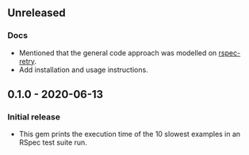 ## Unreleased
### Docs
- Mentioned that the general code approach was modelled on
  [rspec-retry](https://github.com/NoRedInk/rspec-retry).
- Add installation and usage instructions.

## 0.1.0 - 2020-06-13
### Initial release
- This gem prints the execution time of the 10 slowest examples in an RSpec test suite run.

